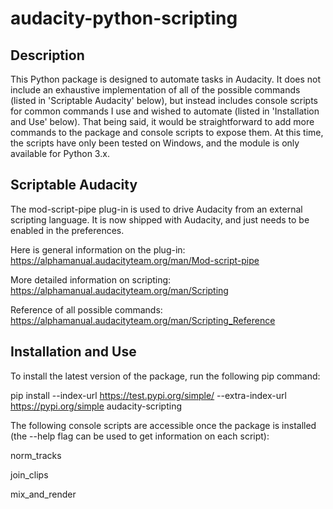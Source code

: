 # audacity-python-scripting

## Description

This Python package is designed to automate tasks in Audacity. It does not include an exhaustive implementation of all of the possible commands (listed in 'Scriptable Audacity' below), but instead includes console scripts for common commands I use and wished to automate (listed in 'Installation and Use' below). That being said, it would be straightforward to add more commands to the package and console scripts to expose them. At this time, the scripts have only been tested on Windows, and the module is only available for Python 3.x.

## Scriptable Audacity

The mod-script-pipe plug-in is used to drive Audacity from an external scripting language. It is now shipped with Audacity, and just needs to be enabled in the preferences.

Here is general information on the plug-in: https://alphamanual.audacityteam.org/man/Mod-script-pipe

More detailed information on scripting: https://alphamanual.audacityteam.org/man/Scripting

Reference of all possible commands: https://alphamanual.audacityteam.org/man/Scripting_Reference

## Installation and Use

To install the latest version of the package, run the following pip command:

pip install --index-url https://test.pypi.org/simple/ --extra-index-url https://pypi.org/simple audacity-scripting

The following console scripts are accessible once the package is installed (the --help flag can be used to get information on each script):

norm_tracks

join_clips

mix_and_render
